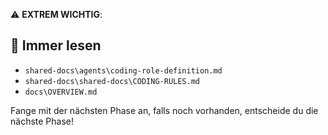 ⚠️ **EXTREM WICHTIG**:  
## 📖 Immer lesen
- `shared-docs\agents\coding-role-definition.md`
- `shared-docs\shared-docs\CODING-RULES.md`
- `docs\OVERVIEW.md`

Fange mit der nächsten Phase an, falls noch vorhanden, entscheide du die nächste Phase!